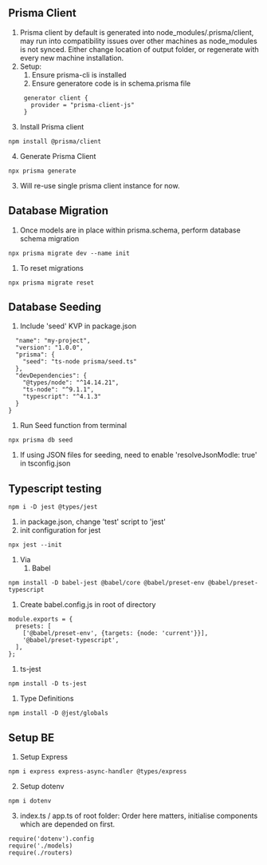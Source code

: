 ## Prisma Client
1. Prisma client by default is generated into node_modules/.prisma/client, may run into compatibility issues over other machines as node_modules is not synced. Either change location of output folder, or regenerate with every new machine installation.
2. Setup:
   1. Ensure prisma-cli is installed
   2. Ensure generatore code is in schema.prisma file
   ```
    generator client {
      provider = "prisma-client-js"
    }
   ```
  3. Install Prisma client
   ```
   npm install @prisma/client
   ``` 
  4. Generate Prisma Client
   ```
   npx prisma generate
   ```
3. Will re-use single prisma client instance for now.
## Database Migration
1. Once models are in place within prisma.schema, perform database schema migration
```
npx prisma migrate dev --name init
```
1. To reset migrations
```
npx prisma migrate reset
```
## Database Seeding
1. Include 'seed' KVP in package.json
```{
  "name": "my-project",
  "version": "1.0.0",
  "prisma": {
    "seed": "ts-node prisma/seed.ts"
  },
  "devDependencies": {
    "@types/node": "^14.14.21",
    "ts-node": "^9.1.1",
    "typescript": "^4.1.3"
  }
}
```
1. Run Seed function from terminal
```
npx prisma db seed
```
1. If using JSON files for seeding, need to enable 'resolveJsonModle: true' in tsconfig.json
## Typescript testing
```
npm i -D jest @types/jest
```
1. in package.json, change 'test' script to 'jest'
2. init configuration for jest
```
npx jest --init
```
1. Via 
   1. Babel
  ```
  npm install -D babel-jest @babel/core @babel/preset-env @babel/preset-typescript
  ```
  1. Create babel.config.js in root of directory
  ```
  module.exports = {
    presets: [
      ['@babel/preset-env', {targets: {node: 'current'}}],
      '@babel/preset-typescript',
    ],
  };
  ```
 1. ts-jest
  ```
  npm install -D ts-jest
  ```
1. Type Definitions
  ```
  npm install -D @jest/globals
  ```

## Setup BE
1. Setup Express
```
npm i express express-async-handler @types/express
```
2. Setup dotenv
```
npm i dotenv
```
3. index.ts / app.ts of root folder:
Order here matters, initialise components which are depended on first.
```
require('dotenv').config
require('./models)
require(./routers)
```
